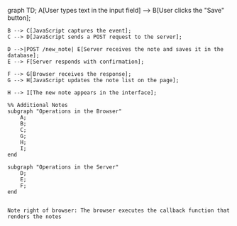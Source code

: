 graph TD;
    A[User types text in the input field] --> B[User clicks the "Save" button];
    
    B --> C[JavaScript captures the event];
    C --> D[JavaScript sends a POST request to the server];

    D -->|POST /new_note| E[Server receives the note and saves it in the database];
    E --> F[Server responds with confirmation];

    F --> G[Browser receives the response];
    G --> H[JavaScript updates the note list on the page];

    H --> I[The new note appears in the interface];

    %% Additional Notes
    subgraph "Operations in the Browser"
        A;
        B;
        C;
        G;
        H;
        I;
    end

    subgraph "Operations in the Server"
        D;
        E;
        F;
    end


    Note right of browser: The browser executes the callback function that renders the notes

